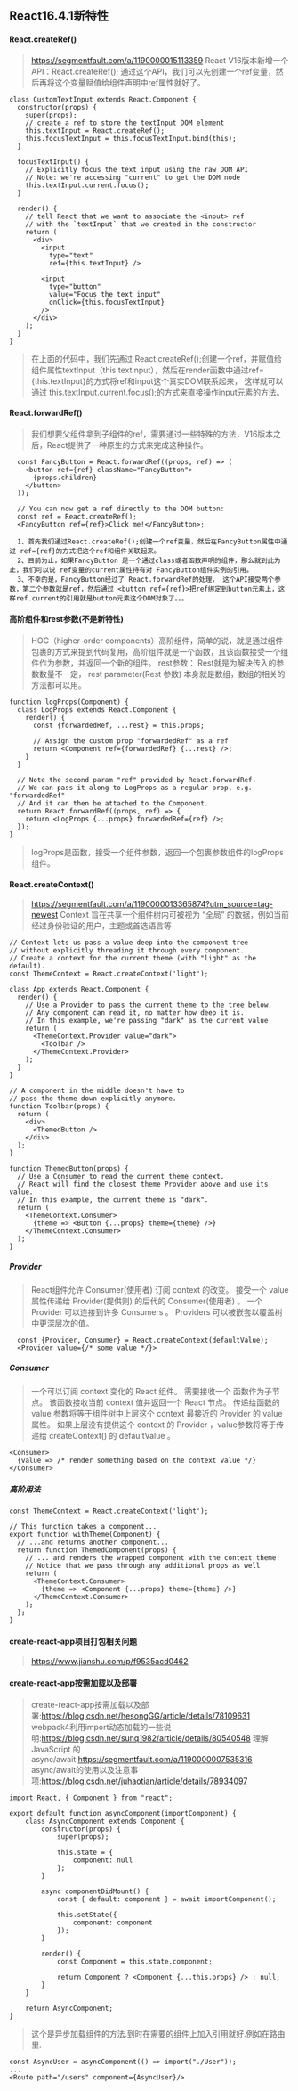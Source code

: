 ## React16.4.1新特性
#### React.createRef()
> https://segmentfault.com/a/1190000015113359
> React V16版本新增一个API：React.createRef(); 通过这个API，我们可以先创建一个ref变量，然后再将这个变量赋值给组件声明中ref属性就好了。

```
class CustomTextInput extends React.Component {
  constructor(props) {
    super(props);
    // create a ref to store the textInput DOM element
    this.textInput = React.createRef();
    this.focusTextInput = this.focusTextInput.bind(this);
  }

  focusTextInput() {
    // Explicitly focus the text input using the raw DOM API
    // Note: we're accessing "current" to get the DOM node
    this.textInput.current.focus();
  }

  render() {
    // tell React that we want to associate the <input> ref
    // with the `textInput` that we created in the constructor
    return (
      <div>
        <input
          type="text"
          ref={this.textInput} />

        <input
          type="button"
          value="Focus the text input"
          onClick={this.focusTextInput}
        />
      </div>
    );
  }
}

```
> 在上面的代码中，我们先通过 React.createRef();创建一个ref，并赋值给组件属性textInput（this.textInput），然后在render函数中通过ref={this.textInput}的方式将ref和input这个真实DOM联系起来， 这样就可以通过 this.textInput.current.focus();的方式来直接操作input元素的方法。

#### React.forwardRef()
> 我们想要父组件拿到子组件的ref，需要通过一些特殊的方法，V16版本之后，React提供了一种原生的方式来完成这种操作。
```
  const FancyButton = React.forwardRef((props, ref) => (
    <button ref={ref} className="FancyButton">
      {props.children}
    </button>
  ));

  // You can now get a ref directly to the DOM button:
  const ref = React.createRef();
  <FancyButton ref={ref}>Click me!</FancyButton>;

  1、首先我们通过React.createRef();创建一个ref变量，然后在FancyButton属性中通过 ref={ref}的方式把这个ref和组件关联起来。
  2、目前为止，如果FancyButton 是一个通过class或者函数声明的组件，那么就到此为止，我们可以说 ref变量的current属性持有对 FancyButton组件实例的引用。
  3、不幸的是，FancyButton经过了 React.forwardRef的处理， 这个API接受两个参数，第二个参数就是ref，然后通过 <button ref={ref}>把ref绑定到button元素上，这样ref.current的引用就是button元素这个DOM对象了。。。

```

#### 高阶组件和rest参数(不是新特性)
> HOC（higher-order components）高阶组件，简单的说，就是通过组件包裹的方式来提到代码复用，高阶组件就是一个函数，且该函数接受一个组件作为参数，并返回一个新的组件。
> rest参数：  Rest就是为解决传入的参数数量不一定， rest parameter(Rest 参数) 本身就是数组，数组的相关的方法都可以用。

```
function logProps(Component) {
  class LogProps extends React.Component {
    render() {
      const {forwardedRef, ...rest} = this.props;

      // Assign the custom prop "forwardedRef" as a ref
      return <Component ref={forwardedRef} {...rest} />;
    }
  }

  // Note the second param "ref" provided by React.forwardRef.
  // We can pass it along to LogProps as a regular prop, e.g. "forwardedRef"
  // And it can then be attached to the Component.
  return React.forwardRef((props, ref) => {
    return <LogProps {...props} forwardedRef={ref} />;
  });
}

```
> logProps是函数，接受一个组件参数，返回一个包裹参数组件的logProps组件。

#### React.createContext()
> https://segmentfault.com/a/1190000013365874?utm_source=tag-newest
> Context 旨在共享一个组件树内可被视为 “全局” 的数据，例如当前经过身份验证的用户，主题或首选语言等
```
// Context lets us pass a value deep into the component tree
// without explicitly threading it through every component.
// Create a context for the current theme (with "light" as the default).
const ThemeContext = React.createContext('light');

class App extends React.Component {
  render() {
    // Use a Provider to pass the current theme to the tree below.
    // Any component can read it, no matter how deep it is.
    // In this example, we're passing "dark" as the current value.
    return (
      <ThemeContext.Provider value="dark">
        <Toolbar />
      </ThemeContext.Provider>
    );
  }
}

// A component in the middle doesn't have to
// pass the theme down explicitly anymore.
function Toolbar(props) {
  return (
    <div>
      <ThemedButton />
    </div>
  );
}

function ThemedButton(props) {
  // Use a Consumer to read the current theme context.
  // React will find the closest theme Provider above and use its value.
  // In this example, the current theme is "dark".
  return (
    <ThemeContext.Consumer>
      {theme => <Button {...props} theme={theme} />}
    </ThemeContext.Consumer>
  );
}

```

##### Provider
> React组件允许 Consumer(使用者) 订阅 context 的改变。
> 接受一个 value 属性传递给 Provider(提供则) 的后代的 Consumer(使用者) 。 一个 Provider 可以连接到许多 Consumers 。 Providers 可以被嵌套以覆盖树中更深层次的值。

```
  const {Provider, Consumer} = React.createContext(defaultValue);
  <Provider value={/* some value */}>
```
##### Consumer
> 一个可以订阅 context 变化的 React 组件。
> 需要接收一个 函数作为子节点。 该函数接收当前 context 值并返回一个 React 节点。 传递给函数的 value 参数将等于组件树中上层这个 context 最接近的 Provider 的 value 属性。 如果上层没有提供这个 context 的 Provider ，value参数将等于传递给 createContext() 的 defaultValue 。

```
<Consumer>
  {value => /* render something based on the context value */}
</Consumer>
```
#####  高阶用法
```
const ThemeContext = React.createContext('light');

// This function takes a component...
export function withTheme(Component) {
  // ...and returns another component...
  return function ThemedComponent(props) {
    // ... and renders the wrapped component with the context theme!
    // Notice that we pass through any additional props as well
    return (
      <ThemeContext.Consumer>
        {theme => <Component {...props} theme={theme} />}
      </ThemeContext.Consumer>
    );
  };
}

```

#### create-react-app项目打包相关问题
> https://www.jianshu.com/p/f9535acd0462


####  create-react-app按需加载以及部署
> create-react-app按需加载以及部署:https://blog.csdn.net/hesongGG/article/details/78109631
> webpack4利用import动态加载的一些说明:https://blog.csdn.net/sunq1982/article/details/80540548
> 理解 JavaScript 的 async/await:https://segmentfault.com/a/1190000007535316
> async/await的使用以及注意事项:https://blog.csdn.net/juhaotian/article/details/78934097
```
import React, { Component } from "react";

export default function asyncComponent(importComponent) {
    class AsyncComponent extends Component {
        constructor(props) {
            super(props);

            this.state = {
                component: null
            };
        }

        async componentDidMount() {
            const { default: component } = await importComponent();

            this.setState({
                component: component
            });
        }

        render() {
            const Component = this.state.component;

            return Component ? <Component {...this.props} /> : null;
        }
    }

    return AsyncComponent;
}

```
> 这个是异步加载组件的方法.到时在需要的组件上加入引用就好.例如在路由里. 
```
const AsyncUser = asyncComponent(() => import("./User"));
...
<Route path="/users" component={AsyncUser}/>

```